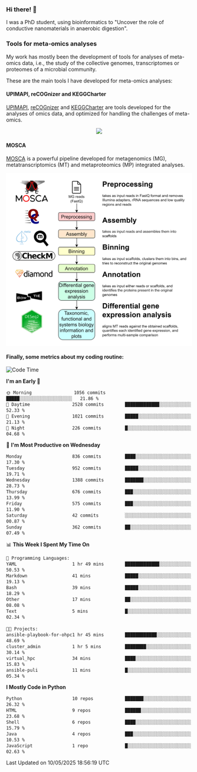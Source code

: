 ### Hi there! 👋

I was a PhD student, using bioinformatics to "Uncover the role of conductive nanomaterials in anaerobic digestion".

### Tools for meta-omics analyses

My work has mostly been the development of tools for analyses of meta-omics data, i.e., the study of the collective genomes, transcriptomes or proteomes of a microbial community.

These are the main tools I have developed for meta-omics analyses:

#### UPIMAPI, reCOGnizer and KEGGCharter

[UPIMAPI](https://github.com/iquasere/UPIMAPI), [reCOGnizer](https://github.com/iquasere/reCOGnizer) and [KEGGCharter](https://github.com/iquasere/KEGGCharter) are tools developed for the analyses of omics data, and optimized for handling the challenges of meta-omics.

<p align="center">
    <img src="assets/annotation_paper.png">
</p>

#### MOSCA

[MOSCA](https://github.com/iquasere/MOSCA) is a powerful pipeline developed for metagenomics (MG), metatranscriptomics (MT) and metaproteomics (MP) integrated analyses.

<p align="center">
    <img src="assets/mosca_workflow.png" align="center" width="700">
</p>


#### Finally, some metrics about my coding routine:

<!--START_SECTION:waka-->
![Code Time](http://img.shields.io/badge/Code%20Time-924%20hrs%2029%20mins-blue)

**I'm an Early 🐤** 

```text
🌞 Morning                1056 commits        █████░░░░░░░░░░░░░░░░░░░░   21.86 % 
🌆 Daytime                2528 commits        █████████████░░░░░░░░░░░░   52.33 % 
🌃 Evening                1021 commits        █████░░░░░░░░░░░░░░░░░░░░   21.13 % 
🌙 Night                  226 commits         █░░░░░░░░░░░░░░░░░░░░░░░░   04.68 % 
```
📅 **I'm Most Productive on Wednesday** 

```text
Monday                   836 commits         ████░░░░░░░░░░░░░░░░░░░░░   17.30 % 
Tuesday                  952 commits         █████░░░░░░░░░░░░░░░░░░░░   19.71 % 
Wednesday                1388 commits        ███████░░░░░░░░░░░░░░░░░░   28.73 % 
Thursday                 676 commits         ███░░░░░░░░░░░░░░░░░░░░░░   13.99 % 
Friday                   575 commits         ███░░░░░░░░░░░░░░░░░░░░░░   11.90 % 
Saturday                 42 commits          ░░░░░░░░░░░░░░░░░░░░░░░░░   00.87 % 
Sunday                   362 commits         ██░░░░░░░░░░░░░░░░░░░░░░░   07.49 % 
```


📊 **This Week I Spent My Time On** 

```text
💬 Programming Languages: 
YAML                     1 hr 49 mins        █████████████░░░░░░░░░░░░   50.53 % 
Markdown                 41 mins             █████░░░░░░░░░░░░░░░░░░░░   19.13 % 
Bash                     39 mins             █████░░░░░░░░░░░░░░░░░░░░   18.29 % 
Other                    17 mins             ██░░░░░░░░░░░░░░░░░░░░░░░   08.08 % 
Text                     5 mins              █░░░░░░░░░░░░░░░░░░░░░░░░   02.34 % 

🐱‍💻 Projects: 
ansible-playbook-for-ohpc1 hr 45 mins        ████████████░░░░░░░░░░░░░   48.69 % 
cluster_admin            1 hr 5 mins         ████████░░░░░░░░░░░░░░░░░   30.14 % 
virtual_hpc              34 mins             ████░░░░░░░░░░░░░░░░░░░░░   15.83 % 
ansible-puli             11 mins             █░░░░░░░░░░░░░░░░░░░░░░░░   05.34 % 
```

**I Mostly Code in Python** 

```text
Python                   10 repos            ███████░░░░░░░░░░░░░░░░░░   26.32 % 
HTML                     9 repos             ██████░░░░░░░░░░░░░░░░░░░   23.68 % 
Shell                    6 repos             ████░░░░░░░░░░░░░░░░░░░░░   15.79 % 
Java                     4 repos             ███░░░░░░░░░░░░░░░░░░░░░░   10.53 % 
JavaScript               1 repo              █░░░░░░░░░░░░░░░░░░░░░░░░   02.63 % 
```




 Last Updated on 10/05/2025 18:56:19 UTC
<!--END_SECTION:waka-->
